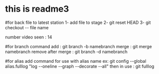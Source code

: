 # this is readme3

#for back file to latest station
1- add file to stage
2- git reset HEAD
3- git checkout -- file name

number video seen : 14

#for branch command
add : git branch -b namebranch
merge : git merge namebranch
remove after merge : git branch -d namebranch

#for alias
add command for use with alias name
ex: git config --global alias.fulllog "log --oneline --graph --decorate --all"
then in use : git fulllog
